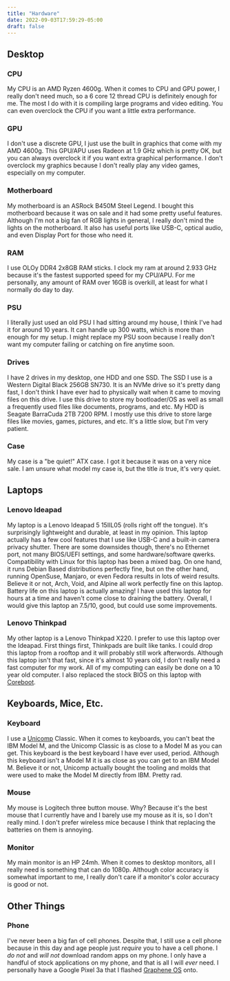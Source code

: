 ```yaml
---
title: "Hardware"
date: 2022-09-03T17:59:29-05:00
draft: false
---
```


## Desktop

### CPU

My CPU is an AMD Ryzen 4600g.
When it comes to CPU and GPU power, I really don't need much, so a 6 core
12 thread CPU is definitely enough for me. The most I do with it is compiling
large programs and video editing.
You can even overclock the CPU if you want a little extra performance.

### GPU

I don't use a discrete GPU, I just use the built in graphics that come with my AMD 4600g.
This GPU/APU uses Radeon at 1.9 GHz which is pretty OK, but you can always overclock it if you want extra graphical performance.
I don't overclock my graphics because I don't really play any video games, especially on my computer.

### Motherboard

My motherboard is an ASRock B450M Steel Legend.
I bought this motherboard because it was on sale and it had some pretty useful features.
Although I'm not a big fan of RGB lights in general, I really don't mind the lights on the motherboard.
It also has useful ports like USB-C, optical audio, and even Display Port for those who need it.

### RAM

I use OLOy DDR4 2x8GB RAM sticks.
I clock my ram at around 2.933 GHz because it's the fastest supported speed for my CPU/APU.
For me personally, any amount of RAM over 16GB is overkill, at least for what
I normally do day to day.

### PSU

I literally just used an old PSU I had sitting around my house, I think I've had it for around 10 years.
It can handle up 300 watts, which is more than enough for my setup.
I might replace my PSU soon because I really don't want my computer failing or catching on fire anytime soon.

### Drives

I have 2 drives in my desktop, one HDD and one SSD.
The SSD I use is a Western Digital Black 256GB SN730.
It is an NVMe drive so it's pretty dang fast, I don't think I have ever had to physically wait when it came to moving files on this drive.
I use this drive to store my bootloader/OS as well as small a frequently used files like documents, programs, and etc.
My HDD is Seagate BarraCuda 2TB 7200 RPM.
I mostly use this drive to store large files like movies, games, pictures, and etc.
It's a little slow, but I'm very patient.

### Case

My case is a "be quiet!" ATX case. I got it because it was on a very nice sale.
I am unsure what model my case is, but the title *is* true, it's very quiet.

## Laptops

### Lenovo Ideapad
My laptop is a Lenovo Ideapad 5 15IIL05 (rolls right off the tongue).
It's surprisingly lightweight and durable, at least in my opinion.
This laptop actually has a few cool features that I use like USB-C and a built-in camera privacy shutter.
There are some downsides though, there's no Ethernet port, not many BIOS/UEFI settings, and some hardware/software qwerks.
Compatibility with Linux for this laptop has been a mixed bag.
On one hand, it runs Debian Based distributions perfectly fine, but on the other hand, running OpenSuse, Manjaro, or even Fedora results in lots of weird results.
Believe it or not, Arch, Void, and Alpine all work perfectly fine on this laptop.
Battery life on this laptop is actually amazing!
I have used this laptop for hours at a time and haven't come close to draining the battery.
Overall, I would give this laptop an 7.5/10, good, but could use some improvements.

### Lenovo Thinkpad
My other laptop is a Lenovo Thinkpad X220.
I prefer to use this laptop over the Ideapad.
First things first, Thinkpads are built like tanks.
I could drop this laptop from a rooftop and it will probably still work afterwords.
Although this laptop isn't that fast, since it's almost 10 years old, I don't really need a fast computer for my work.
All of my computing can easily be done on a 10 year old computer.
I also replaced the stock BIOS on this laptop with [Coreboot](https://coreboot.org/).

## Keyboards, Mice, Etc.

### Keyboard

I use a [Unicomp](https://www.pckeyboard.com/) Classic.
When it comes to keyboards, you can't beat the IBM Model M, and the Unicomp Classic is as close to a Model M as you can get.
This keyboard is the best keyboard I have ever used, period.
Although this keyboard isn't a Model M it is as close as you can get to an IBM Model M.
Believe it or not, Unicomp actually bought the tooling and molds that were used
to make the Model M directly from IBM.
Pretty rad.

### Mouse

My mouse is Logitech three button mouse. Why?
Because it's the best mouse that I currently have and I barely use my mouse as
it is, so I don't really mind.
I don't prefer wireless mice because I think that replacing the batteries on them is annoying.

### Monitor

My main monitor is an HP 24mh.
When it comes to desktop monitors, all I really need is something that can do 1080p.
Although color accuracy is somewhat important to me, I really don't care if a monitor's color accuracy is good or not.

## Other Things

### Phone

I've never been a big fan of cell phones.
Despite that, I still use a cell phone because in this day and age people
just *require* you to have a cell phone.
I *do not* and *will not* download random apps on my phone.
I only have a handful of stock applications on my phone, and that is
all I will *ever* need.
I personally have a Google Pixel 3a that I flashed [Graphene OS](https://grapheneos.org/) onto.
